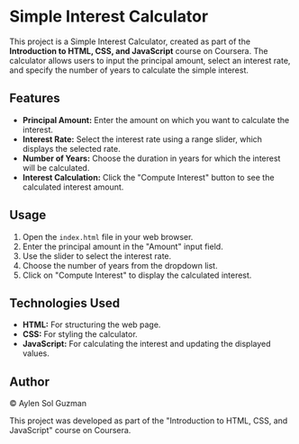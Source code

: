# Simple Interest Calculator

This project is a Simple Interest Calculator, created as part of the **Introduction to HTML, CSS, and JavaScript** course on Coursera. The calculator allows users to input the principal amount, select an interest rate, and specify the number of years to calculate the simple interest.

## Features

- **Principal Amount:** Enter the amount on which you want to calculate the interest.
- **Interest Rate:** Select the interest rate using a range slider, which displays the selected rate.
- **Number of Years:** Choose the duration in years for which the interest will be calculated.
- **Interest Calculation:** Click the "Compute Interest" button to see the calculated interest amount.

## Usage

1. Open the `index.html` file in your web browser.
2. Enter the principal amount in the "Amount" input field.
3. Use the slider to select the interest rate.
4. Choose the number of years from the dropdown list.
5. Click on "Compute Interest" to display the calculated interest.

## Technologies Used

- **HTML:** For structuring the web page.
- **CSS:** For styling the calculator.
- **JavaScript:** For calculating the interest and updating the displayed values.

## Author

© Aylen Sol Guzman

This project was developed as part of the "Introduction to HTML, CSS, and JavaScript" course on Coursera.